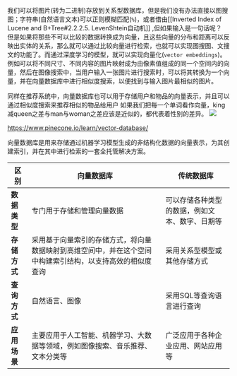 我们可以将图片(转为二进制)存放到关系型数据库，但是我们没有办法直接以图搜图；字符串(自然语言文本)可以正则模糊匹配(`%`)，或者借由[[Inverted Index of Lucene and B+Tree#2.2.2.5. LevenShtein自动机]] ,但如果输入是一句话呢？
但是如果将那些不可以比较的数据转换成为向量，且这些向量的分布和距离可以反映出实体的关系，那么就可以通过比较向量进行检索，也就可以实现图搜图、文搜文的功能了。而通过深度学习的模型，就可以实现向量化(`vector embeddings`)。例如可以将不同尺寸、不同内容的图片映射成为由像素值组成的同一个空间内的向量，然后在图像搜索中，当用户输入一张图片进行搜索时，可以将其转换为一个向量，并在向量数据库中进行相似度搜索，以便找到与输入图片最相似的图片。

同样在推荐系统中，向量数据库也可以用于存储用户和物品的向量表示，并且可以通过相似度搜索来推荐相似的物品给用户
如果我们把每一个单词看作向量，king减queen之差与man与woman之差应该是近似的，都代表着性别的差异。
![](https://xiaohui-zhangjiakou.oss-cn-zhangjiakou.aliyuncs.com/image/202311191505602.png)

https://www.pinecone.io/learn/vector-database/

向量数据库是用来存储通过机器学习模型生成的非结构化数据的向量表示，为其创建索引，并在其中进行检索的一套全托管解决方案。




|**区别**|**向量数据库**|**传统数据库**|
|---|---|---|
|**数据类型**|专门用于存储和管理向量数据|可以存储各种类型的数据，例如文本、数字、日期等|
|**存储方式**|采用基于向量索引的存储方式，将向量数据映射到高维空间中，并在这个空间中构建索引结构，以支持高效的相似度查询|采用关系型模型或其他存储方式|
|**查询方式**|自然语言、图像|采用SQL等查询语言进行查询|
|**应用场景**|主要应用于人工智能、机器学习、大数据等领域，例如图像搜索、音乐推荐、文本分类等|广泛应用于各种企业应用、网站应用等|